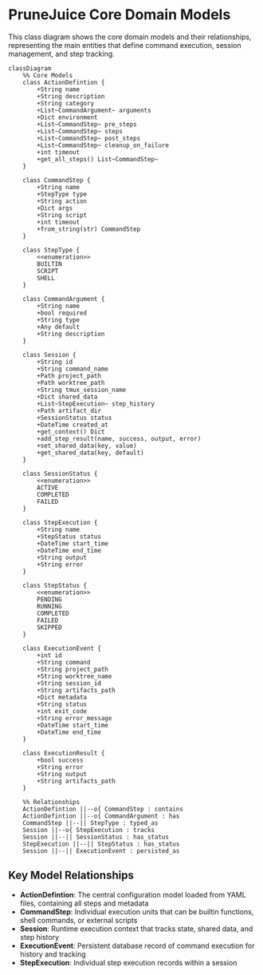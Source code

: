 # PruneJuice Core Domain Models

This class diagram shows the core domain models and their relationships, representing the main entities that define command execution, session management, and step tracking.

```mermaid
classDiagram
    %% Core Models
    class ActionDefintion {
        +String name
        +String description
        +String category
        +List~CommandArgument~ arguments
        +Dict environment
        +List~CommandStep~ pre_steps
        +List~CommandStep~ steps
        +List~CommandStep~ post_steps
        +List~CommandStep~ cleanup_on_failure
        +int timeout
        +get_all_steps() List~CommandStep~
    }
    
    class CommandStep {
        +String name
        +StepType type
        +String action
        +Dict args
        +String script
        +int timeout
        +from_string(str) CommandStep
    }
    
    class StepType {
        <<enumeration>>
        BUILTIN
        SCRIPT
        SHELL
    }
    
    class CommandArgument {
        +String name
        +bool required
        +String type
        +Any default
        +String description
    }
    
    class Session {
        +String id
        +String command_name
        +Path project_path
        +Path worktree_path
        +String tmux_session_name
        +Dict shared_data
        +List~StepExecution~ step_history
        +Path artifact_dir
        +SessionStatus status
        +DateTime created_at
        +get_context() Dict
        +add_step_result(name, success, output, error)
        +set_shared_data(key, value)
        +get_shared_data(key, default)
    }
    
    class SessionStatus {
        <<enumeration>>
        ACTIVE
        COMPLETED
        FAILED
    }
    
    class StepExecution {
        +String name
        +StepStatus status
        +DateTime start_time
        +DateTime end_time
        +String output
        +String error
    }
    
    class StepStatus {
        <<enumeration>>
        PENDING
        RUNNING
        COMPLETED
        FAILED
        SKIPPED
    }
    
    class ExecutionEvent {
        +int id
        +String command
        +String project_path
        +String worktree_name
        +String session_id
        +String artifacts_path
        +Dict metadata
        +String status
        +int exit_code
        +String error_message
        +DateTime start_time
        +DateTime end_time
    }
    
    class ExecutionResult {
        +bool success
        +String error
        +String output
        +String artifacts_path
    }
    
    %% Relationships
    ActionDefintion ||--o{ CommandStep : contains
    ActionDefintion ||--o{ CommandArgument : has
    CommandStep ||--|| StepType : typed_as
    Session ||--o{ StepExecution : tracks
    Session ||--|| SessionStatus : has_status
    StepExecution ||--|| StepStatus : has_status
    Session ||--|| ExecutionEvent : persisted_as
```

## Key Model Relationships

- **ActionDefintion**: The central configuration model loaded from YAML files, containing all steps and metadata
- **CommandStep**: Individual execution units that can be builtin functions, shell commands, or external scripts
- **Session**: Runtime execution context that tracks state, shared data, and step history
- **ExecutionEvent**: Persistent database record of command execution for history and tracking
- **StepExecution**: Individual step execution records within a session
